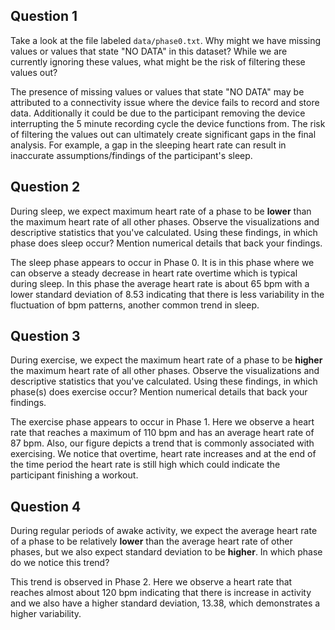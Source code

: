 ## Question 1

Take a look at the file labeled `data/phase0.txt`. Why might we have missing values or values that state "NO DATA" in this dataset? While we are currently ignoring these values, what might be the risk of filtering these values out?


The presence of missing values or values that state "NO DATA" may be attributed to a connectivity issue where the device fails to record and store data. Additionally it could be due to the participant removing the device interrupting the 5 minute recording cycle the device functions from. The risk of filtering the values out can ultimately create significant gaps in the final analysis. For example, a gap in the sleeping heart rate can result in inaccurate assumptions/findings of the participant's sleep.

## Question 2

During sleep, we expect maximum heart rate of a phase to be **lower** than the maximum heart rate of all other phases. Observe the visualizations and descriptive statistics that you've calculated. Using these findings, in which phase does sleep occur? Mention numerical details that back your findings.


The sleep phase appears to occur in Phase 0. It is in this phase where we can observe a steady decrease in heart rate overtime which is typical during sleep. In this phase the average heart rate is about 65 bpm with a lower standard deviation of 8.53 indicating that there is less variability in the fluctuation of bpm patterns, another common trend in sleep.



## Question 3

During exercise, we expect the maximum heart rate of a phase to be **higher** the maximum heart rate of all other phases. Observe the visualizations and descriptive statistics that you've calculated. Using these findings, in which phase(s) does exercise occur? Mention numerical details that back your findings. 


The exercise phase appears to occur in Phase 1. Here we observe a heart rate that reaches a maximum of 110 bpm and has an average heart rate of 87 bpm. Also, our figure depicts a trend that is commonly associated with exercising. We notice that overtime, heart rate increases and at the end of the time period the heart rate is still high which could indicate the participant finishing a workout.  


## Question 4

During regular periods of awake activity, we expect the average heart rate of a phase to be relatively **lower** than the average heart rate of other phases, but we also expect standard deviation to be **higher**. In which phase do we notice this trend?

This trend is observed in Phase 2. Here we observe a heart rate that reaches almost about 120 bpm indicating that there is increase in activity and we also have a higher standard deviation, 13.38, which demonstrates a higher variability.

